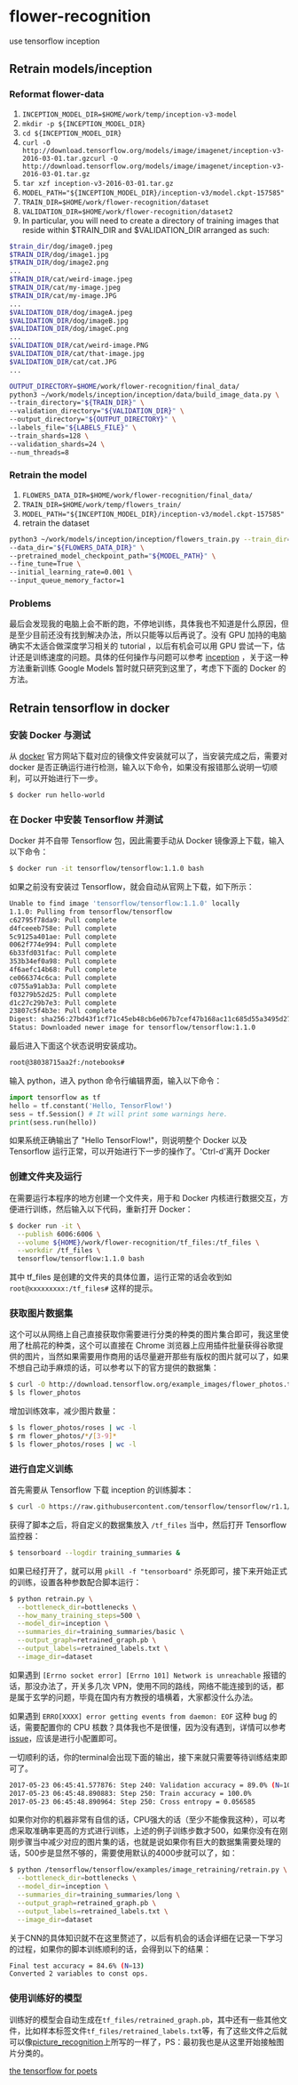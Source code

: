 # flower-recognition

use tensorflow inception

## Retrain models/inception

### Reformat flower-data

1. `INCEPTION_MODEL_DIR=$HOME/work/temp/inception-v3-model`
2. `mkdir -p ${INCEPTION_MODEL_DIR}`
3. `cd ${INCEPTION_MODEL_DIR}`
4. `curl -O http://download.tensorflow.org/models/image/imagenet/inception-v3-2016-03-01.tar.gzcurl -O http://download.tensorflow.org/models/image/imagenet/inception-v3-2016-03-01.tar.gz`
5. `tar xzf inception-v3-2016-03-01.tar.gz`
6. `MODEL_PATH="${INCEPTION_MODEL_DIR}/inception-v3/model.ckpt-157585"`
7. `TRAIN_DIR=$HOME/work/flower-recognition/dataset`
8. `VALIDATION_DIR=$HOME/work/flower-recognition/dataset2`
9. In particular, you will need to create a directory of training images that reside within $TRAIN_DIR and $VALIDATION_DIR arranged as such:

  ```bash
  $train_dir/dog/image0.jpeg
  $TRAIN_DIR/dog/image1.jpg
  $TRAIN_DIR/dog/image2.png
  ...
  $TRAIN_DIR/cat/weird-image.jpeg
  $TRAIN_DIR/cat/my-image.jpeg
  $TRAIN_DIR/cat/my-image.JPG
  ...
  $VALIDATION_DIR/dog/imageA.jpeg
  $VALIDATION_DIR/dog/imageB.jpg
  $VALIDATION_DIR/dog/imageC.png
  ...
  $VALIDATION_DIR/cat/weird-image.PNG
  $VALIDATION_DIR/cat/that-image.jpg
  $VALIDATION_DIR/cat/cat.JPG
  ...
  ```

  ```bash
  OUTPUT_DIRECTORY=$HOME/work/flower-recognition/final_data/
  python3 ~/work/models/inception/inception/data/build_image_data.py \
  --train_directory="${TRAIN_DIR}" \
  --validation_directory="${VALIDATION_DIR}" \
  --output_directory="${OUTPUT_DIRECTORY}" \
  --labels_file="${LABELS_FILE}" \
  --train_shards=128 \
  --validation_shards=24 \
  --num_threads=8
  ```

### Retrain the model

1. `FLOWERS_DATA_DIR=$HOME/work/flower-recognition/final_data/`
2. `TRAIN_DIR=$HOME/work/temp/flowers_train/`
3. `MODEL_PATH="${INCEPTION_MODEL_DIR}/inception-v3/model.ckpt-157585"`
4. retrain the dataset

  ```bash
  python3 ~/work/models/inception/inception/flowers_train.py --train_dir="${TRAIN_DIR}" \
  --data_dir="${FLOWERS_DATA_DIR}" \
  --pretrained_model_checkpoint_path="${MODEL_PATH}" \
  --fine_tune=True \
  --initial_learning_rate=0.001 \
  --input_queue_memory_factor=1
  ```

### Problems

最后会发现我的电脑上会不断的跑，不停地训练，具体我也不知道是什么原因，但是至少目前还没有找到解决办法，所以只能等以后再说了。没有 GPU 加持的电脑确实不太适合做深度学习相关的 tutorial ，以后有机会可以用 GPU 尝试一下，估计还是训练速度的问题。具体的任何操作与问题可以参考 [inception](https://github.com/tensorflow/models/tree/master/inception) ，关于这一种方法重新训练 Google Models 暂时就只研究到这里了，考虑下下面的 Docker 的方法。

## Retrain tensorflow in docker

### 安装 Docker 与测试

从 [docker](https://www.docker.com/community-edition) 官方网站下载对应的镜像文件安装就可以了，当安装完成之后，需要对 docker 是否正确运行进行检测，输入以下命令，如果没有报错那么说明一切顺利，可以开始进行下一步。

```bash
$ docker run hello-world
```

### 在 Docker 中安装 Tensorflow 并测试

Docker 并不自带 Tensorflow 包，因此需要手动从 Docker 镜像源上下载，输入以下命令：

```bash
$ docker run -it tensorflow/tensorflow:1.1.0 bash
```

如果之前没有安装过 Tensorflow，就会自动从官网上下载，如下所示：

```bash
Unable to find image 'tensorflow/tensorflow:1.1.0' locally
1.1.0: Pulling from tensorflow/tensorflow
c62795f78da9: Pull complete
d4fceeeb758e: Pull complete
5c9125a401ae: Pull complete
0062f774e994: Pull complete
6b33fd031fac: Pull complete
353b34ef0a98: Pull complete
4f6aefc14b68: Pull complete
ce066374c6ca: Pull complete
c0755a91ab3a: Pull complete
f03279b52d25: Pull complete
d1c27c29b7e3: Pull complete
23807c5f4b3e: Pull complete
Digest: sha256:27bd43f1cf71c45eb48cb6e067b7cef47b168ac11c685d55a3495d27f0d59543
Status: Downloaded newer image for tensorflow/tensorflow:1.1.0
```

最后进入下面这个状态说明安装成功。

```bash
root@38038715aa2f:/notebooks#
```

输入 python，进入 python 命令行编辑界面，输入以下命令：

```python
import tensorflow as tf
hello = tf.constant('Hello, TensorFlow!')
sess = tf.Session() # It will print some warnings here.
print(sess.run(hello))
```

如果系统正确输出了 "Hello TensorFlow!"，则说明整个 Docker 以及 Tensorflow 运行正常，可以开始进行下一步的操作了。'Ctrl-d'离开 Docker

### 创建文件夹及运行

在需要运行本程序的地方创建一个文件夹，用于和 Docker 内核进行数据交互，方便进行训练，然后输入以下代码，重新打开 Docker：

```bash
$ docker run -it \
  --publish 6006:6006 \
  --volume ${HOME}/work/flower-recognition/tf_files:/tf_files \
  --workdir /tf_files \
  tensorflow/tensorflow:1.1.0 bash
```

其中 tf_files 是创建的文件夹的具体位置，运行正常的话会收到如 `root@xxxxxxxxx:/tf_files#` 这样的提示。

### 获取图片数据集

这个可以从网络上自己直接获取你需要进行分类的种类的图片集合即可，我这里使用了杜鹃花的种类，这个可以直接在 Chrome 浏览器上应用插件批量获得谷歌提供的图片，当然如果需要用作商用的话尽量避开那些有版权的图片就可以了，如果不想自己动手麻烦的话，可以参考以下的官方提供的数据集：

```bash
$ curl -O http://download.tensorflow.org/example_images/flower_photos.tgz tar xzf flower_photos.tgz
$ ls flower_photos
```

增加训练效率，减少图片数量：

```bash
$ ls flower_photos/roses | wc -l
$ rm flower_photos/*/[3-9]*
$ ls flower_photos/roses | wc -l
```

### 进行自定义训练

首先需要从 Tensorflow 下载 inception 的训练脚本：

```bash
$ curl -O https://raw.githubusercontent.com/tensorflow/tensorflow/r1.1/tensorflow/examples/image_retraining/retrain.py
```

获得了脚本之后，将自定义的数据集放入 `/tf_files` 当中，然后打开 Tensorflow 监控器：

```bash
$ tensorboard --logdir training_summaries &
```

如果已经打开了，就可以用 `pkill -f "tensorboard"` 杀死即可，接下来开始正式的训练，设置各种参数配合脚本运行：

```bash
$ python retrain.py \
  --bottleneck_dir=bottlenecks \
  --how_many_training_steps=500 \
  --model_dir=inception \
  --summaries_dir=training_summaries/basic \
  --output_graph=retrained_graph.pb \
  --output_labels=retrained_labels.txt \
  --image_dir=dataset
```

如果遇到 `[Errno socket error] [Errno 101] Network is unreachable` 报错的话，那没办法了，开关多几次 VPN，使用不同的路线，网络不能连接到的话，都是属于玄学的问题，毕竟在国内有方教授的墙横着，大家都没什么办法。

如果遇到 `ERRO[XXXX] error getting events from daemon: EOF` 这种 bug 的话，需要配置你的 CPU 核数？具体我也不是很懂，因为没有遇到，详情可以参考 [issue](https://github.com/moby/moby/issues/31220)，应该是进行小配置即可。

一切顺利的话，你的terminal会出现下面的输出，接下来就只需要等待训练结束即可了。

```bash
2017-05-23 06:45:41.577876: Step 240: Validation accuracy = 89.0% (N=100)
2017-05-23 06:45:48.890883: Step 250: Train accuracy = 100.0%
2017-05-23 06:45:48.890964: Step 250: Cross entropy = 0.056585
```

如果你对你的机器非常有自信的话，CPU强大的话（至少不能像我这种），可以考虑采取准确率更高的方式进行训练，上述的例子训练步数才500，如果你没有在刚刚步骤当中减少对应的图片集的话，也就是说如果你有巨大的数据集需要处理的话，500步是显然不够的，需要使用默认的4000步就可以了，如：

```bash
$ python /tensorflow/tensorflow/examples/image_retraining/retrain.py \
  --bottleneck_dir=bottlenecks \
  --model_dir=inception \
  --summaries_dir=training_summaries/long \
  --output_graph=retrained_graph.pb \
  --output_labels=retrained_labels.txt \
  --image_dir=dataset
```

关于CNN的具体知识就不在这里赘述了，以后有机会的话会详细在记录一下学习的过程，如果你的脚本训练顺利的话，会得到以下的结果：

```bash
Final test accuracy = 84.6% (N=13)
Converted 2 variables to const ops.
```

### 使用训练好的模型

训练好的模型会自动生成在`tf_files/retrained_graph.pb`，其中还有一些其他文件，比如样本标签文件`tf_files/retrained_labels.txt`等，有了这些文件之后就可以像[picture_recognition](https://www.tensorflow.org/versions/master/tutorials/image_recognition)上所写的一样了，PS：最初我也是从这里开始接触图片分类的。







[the tensorflow for poets](https://codelabs.developers.google.com/codelabs/tensorflow-for-poets/#1)
